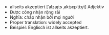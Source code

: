 - allseits akzeptiert	[ˈalzaɪ̯ts ˌakʦɛpˈtiːɐ̯t]	Adjektiv
- Được công nhận rộng rãi
- Nghĩa: chấp nhận bởi mọi người
- Proper translation: widely accepted
- Beispiel: Englisch ist allseits akzeptiert.